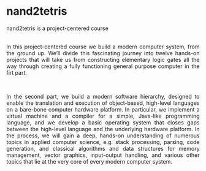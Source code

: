# nand2tetris
nand2tetris is a project-centered course<br><br>
<p align="justify">
In this project-centered course we build a modern computer system, from the ground up. 
We’ll divide this fascinating journey into twelve hands-on projects that will take us from constructing elementary logic gates all the way through creating a fully functioning general purpose computer in the firt part.</p><br>
<p align="justify">
In the second part, we build a modern software hierarchy, designed to enable the translation and execution of object-based, high-level languages on a bare-bone computer hardware platform. In particular, we implement a virtual machine and a compiler for a simple, Java-like programming language, and we develop a basic operating system that closes gaps between the high-level language and the underlying hardware platform. In the process, we will gain a deep, hands-on understanding of numerous topics in applied computer science, e.g. stack processing, parsing, code generation, and classical algorithms and data structures for memory management, vector graphics, input-output handling, and various other topics that lie at the very core of every modern computer system.</p>
